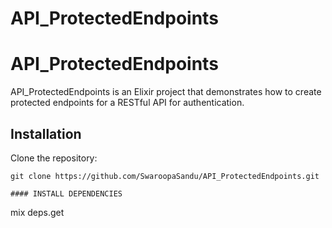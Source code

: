 # API_ProtectedEndpoints




# API_ProtectedEndpoints

API_ProtectedEndpoints is an Elixir project that demonstrates how to create protected endpoints for a RESTful API for authentication.

## Installation

  Clone the repository:
   ```shell
   git clone https://github.com/SwaroopaSandu/API_ProtectedEndpoints.git
   
#### INSTALL DEPENDENCIES
```
mix deps.get
```   

